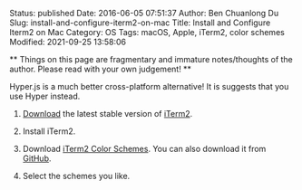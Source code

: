 Status: published
Date: 2016-06-05 07:51:37
Author: Ben Chuanlong Du
Slug: install-and-configure-iterm2-on-mac
Title: Install and Configure Iterm2 on Mac
Category: OS
Tags: macOS, Apple, iTerm2, color schemes
Modified: 2021-09-25 13:58:06

**
Things on this page are
fragmentary and immature notes/thoughts of the author.
Please read with your own judgement!
**

Hyper.js is a much better cross-platform alternative!
It is suggests that you use Hyper instead.

1. [Download](http://iterm2.com/downloads.html) 
    the latest stable version of [iTerm2](http://iterm2.com).

2. Install iTerm2.

3. Download [iTerm2 Color Schemes](http://iterm2colorschemes.com/).
    You can also download it from [GitHub](https://github.com/mbadolato/iTerm2-Color-Schemes).

4. Select the schemes you like. 
